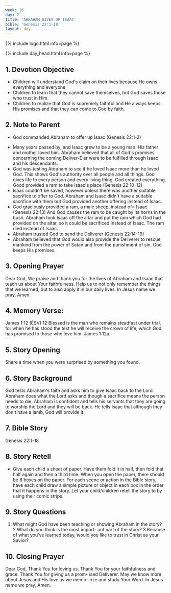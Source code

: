 ```yaml
---
week: 16
day: 2
title: 'ABRAHAM GIVES UP ISAAC'
bible: 'Genesis 22:1-18'
layout: day
---
```



{% include logo.html info=page %}

{% include day_head.html info=page %}

## 1. Devotion Objective
- Children will understand God's claim on their lives because He owns everything and everyone
- Children to learn that they cannot save themselves, but God saves those who trust in Him.
- Children to realize that God is supremely faithful and He always keeps His promises and that they can come to God by faith.

## 2. Note to Parent
* God commanded Abraham to offer up Isaac (Genesis 22:1-2)
- Many years passed by, and Isaac grew to be a young man. His father and mother loved him. Abraham believed that all of God's promises concerning the coming Deliver-E er were to be fulfilled through Isaac and his descendants.
- God was testing Abraham to see if he loved Isaac more than he loved God. This shows God's authority over all people and all things. God gives life to every person and every living thing. God created everything. Good provided a ram to take Isaac's place (Genesis 22:10-12)
- Isaac couldn't be saved, however unless there was another suitable sacrifice to offer to God. Abraham and Isaac didn't have a suitable sacrifice with them but God provided another offering instead of Isaac.
- God graciously provided a ram, a male sheep, instead of= Isaac (Genesis 22:13) And God causes the ram to be caught by its horns in the bush. Abraham took Isaac off the altar and put the ram which God had provided on the altar, so it could be sacrificed instead of Isaac. The ram died instead of Isaac.
- Abraham trusted God to send the Deliverer (Genesis 22:14-19)
- Abraham believed that God would also provide the Deliverer to rescue mankind from the power of Satan and from the punishment of sin. God keeps His promises.

## 3. Opening Prayer

 Dear God, We praise and thank you for the lives of Abraham and Isaac that teach us about Your faithfulness. Help us to not only remember the things that we learned, but to also apply it in our daily lives. In Jesus name we pray, Amen.

## 4. Memory Verse:
 James 1:12 (ÉSV) 12 Blessed is the man who remains steadfast under trial, for when he has stood the test he will receive the crown of life, which God has promised to those who love him. James 1:12a

## 5. Story Opening
Share a time when you were surprised by something you found.

## 6. Story Background
God tests Abraham's faith and asks him to give Isaac back to the Lord. Abraham does what the Lord asks and though a sacrifice means the person needs to die, Abraham is confident and tells his servants that they are going to worship the Lord and they will be back. He tells Isaac that although they don't have a lamb, God will provide it.

## 7. Bible Story
 Genesis 22:1-18

## 8. Story Retell
- Give each child a sheet of paper. Have them fold it in half, then fold that half again and then a third time. When you open the paper, there should be 8 boxes on the paper. For each scene or action in the Bible story, have each child draw a simple picture or object in each box in the order that it happens in the story. Let your child/children retell the story to by using their comic strips.

## 9. Story Questions
1. What might God have been teaching or showing Abraham in the story? 2.What do you think is the most import- ant part of the story? 3.Because of what you've learned today, would you like to trust in Christ as your Savior?

## 10. Closing Prayer
Dear God, Thank You for loving us. Thank You for your faithfulness and grace. Thank You for giving us a prom- ised Deliverer. May we know more about Jesus and His love as we memo- rize and study Your Word. In Jesus name we pray, Amen.

